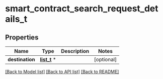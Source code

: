 # smart_contract_search_request_details_t

## Properties
Name | Type | Description | Notes
------------ | ------------- | ------------- | -------------
**destination** | [**list_t**](smart_contract_search_destination_schema.md) \* |  | [optional] 

[[Back to Model list]](../README.md#documentation-for-models) [[Back to API list]](../README.md#documentation-for-api-endpoints) [[Back to README]](../README.md)


